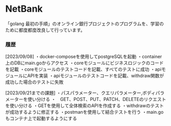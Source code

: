 # NetBank
「golang 最初の手順」のオンライン銀行プロジェクトのプログラムを、学習のために都度都度改良して行っています。

### 履歴
[2023/09/08] 
・docker-composeを使用してpostgreSQLを起動
・container上のDBにmain.goからアクセス
・coreモジュールにビジネスロジックのコードを記載
・coreモジュールのテストコードを記載、すべてのテストに成功
・apiモジュールにAPIを実装
・apiモジュールのテストコードを記載、withdraw関数が成功した場合のテストに失敗

[2023/09/21までの課題]
・パスパラメーター、クエリパラメーター,ボディパラメーターを使い分ける
・　GET、POST、PUT、PATCH、DELETEのリクエストを使い分ける
・GETを使用して全体検索のAPIを作成する
・withdrawのテストが成功するように修正する
・postmanを使用して結合テストを行う
・main.goもコンテナ上で起動するようにする
